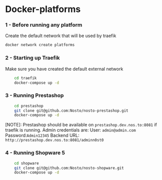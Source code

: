 # Docker-platforms

### 1 - Before running any platform

Create the default network that will be used by traefik
```bash
docker network create platforms
```
### 2 - Starting up Traefik

Make sure you have created the default external network
```bash
	cd traefik
	docker-compose up -d
```

### 3 - Running Prestashop
```bash
	cd prestashop
	git clone git@github.com:Nosto/nosto-prestashop.git
	docker-compose up -d
```
[NOTE]: Prestashop should be available on `prestashop.dev.nos.to:8081` if traefik is running.
Admin credentials are:
User: `admin@admin.com`
Password:`Admin12345`
Backend URL: `http://prestashop.dev.nos.to:8081/adminn0st0`

### 4 - Running Shopware 5
```bash
	cd shopware
	git clone git@github.com:Nosto/nosto-shopware.git
	docker-compose up -d
```
